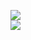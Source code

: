 [![](https://img.shields.io/badge/Made%20With-Github%20Spray-lightgrey.svg?style=for-the-badge&logo=github)](https://github.com/Annihil/github-spray#2874)  
[![](https://i.imgur.com/2DrTn0Z.gif)](https://github.com/Annihil/github-spray)